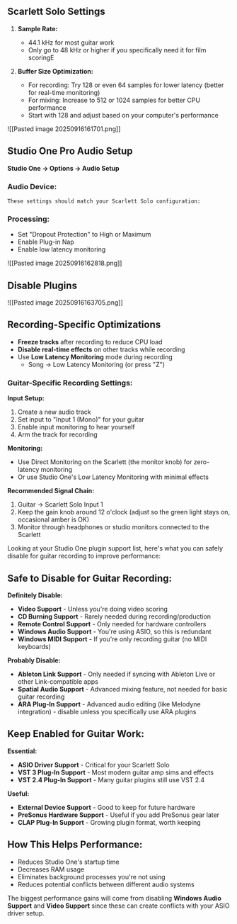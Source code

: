 ## Scarlett Solo Settings

1. **Sample Rate:**
    
    - 44.1 kHz for most guitar work
    - Only go to 48 kHz or higher if you specifically need it for film scoringE

2. **Buffer Size Optimization:**
    
    - For recording: Try 128 or even 64 samples for lower latency (better for real-time monitoring)
    - For mixing: Increase to 512 or 1024 samples for better CPU performance
    - Start with 128 and adjust based on your computer's performance
    

![[Pasted image 20250916161701.png]]

## Studio One Pro Audio Setup

**Studio One → Options → Audio Setup**

### Audio Device:
    
	These settings should match your Scarlett Solo configuration:
    
### Processing:

- Set "Dropout Protection" to High or Maximum
- Enable Plug-in Nap
- Enable low latency monitoring

![[Pasted image 20250916162818.png]]

## Disable Plugins

![[Pasted image 20250916163705.png]]




<!-- REVIEW -->
## Recording-Specific Optimizations

- **Freeze tracks** after recording to reduce CPU load
- **Disable real-time effects** on other tracks while recording
- Use **Low Latency Monitoring** mode during recording
    - Song → Low Latency Monitoring (or press "Z")

### Guitar-Specific Recording Settings:

**Input Setup:**

1. Create a new audio track
2. Set input to "Input 1 (Mono)" for your guitar
3. Enable input monitoring to hear yourself
4. Arm the track for recording

**Monitoring:**

- Use Direct Monitoring on the Scarlett (the monitor knob) for zero-latency monitoring
- Or use Studio One's Low Latency Monitoring with minimal effects

**Recommended Signal Chain:**

1. Guitar → Scarlett Solo Input 1
2. Keep the gain knob around 12 o'clock (adjust so the green light stays on, occasional amber is OK)
3. Monitor through headphones or studio monitors connected to the Scarlett

Looking at your Studio One plugin support list, here's what you can safely disable for guitar recording to improve performance:

## **Safe to Disable for Guitar Recording:**

**Definitely Disable:**

- **Video Support** - Unless you're doing video scoring
- **CD Burning Support** - Rarely needed during recording/production
- **Remote Control Support** - Only needed for hardware controllers
- **Windows Audio Support** - You're using ASIO, so this is redundant
- **Windows MIDI Support** - If you're only recording guitar (no MIDI keyboards)

**Probably Disable:**

- **Ableton Link Support** - Only needed if syncing with Ableton Live or other Link-compatible apps
- **Spatial Audio Support** - Advanced mixing feature, not needed for basic guitar recording
- **ARA Plug-In Support** - Advanced audio editing (like Melodyne integration) - disable unless you specifically use ARA plugins

## **Keep Enabled for Guitar Work:**

**Essential:**

- **ASIO Driver Support** - Critical for your Scarlett Solo
- **VST 3 Plug-In Support** - Most modern guitar amp sims and effects
- **VST 2.4 Plug-In Support** - Many guitar plugins still use VST 2.4

**Useful:**

- **External Device Support** - Good to keep for future hardware
- **PreSonus Hardware Support** - Useful if you add PreSonus gear later
- **CLAP Plug-In Support** - Growing plugin format, worth keeping

## **How This Helps Performance:**

- Reduces Studio One's startup time
- Decreases RAM usage
- Eliminates background processes you're not using
- Reduces potential conflicts between different audio systems



The biggest performance gains will come from disabling **Windows Audio Support** and **Video Support** since these can create conflicts with your ASIO driver setup.